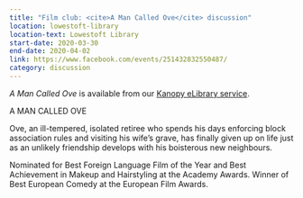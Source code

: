 ```yaml
---
title: "Film club: <cite>A Man Called Ove</cite> discussion"
location: lowestoft-library
location-text: Lowestoft Library
start-date: 2020-03-30
end-date: 2020-04-02
link: https://www.facebook.com/events/251432832550487/
category: discussion
---
```


<cite>A Man Called Ove</cite> is available from our [Kanopy eLibrary service](/elibrary/kanopy/).

A MAN CALLED OVE

Ove, an ill-tempered, isolated retiree who spends his days enforcing block association rules and visiting his wife’s grave, has finally given up on life just as an unlikely friendship develops with his boisterous new neighbours.

Nominated for Best Foreign Language Film of the Year and Best Achievement in Makeup and Hairstyling at the Academy Awards. Winner of Best European Comedy at the European Film Awards.
